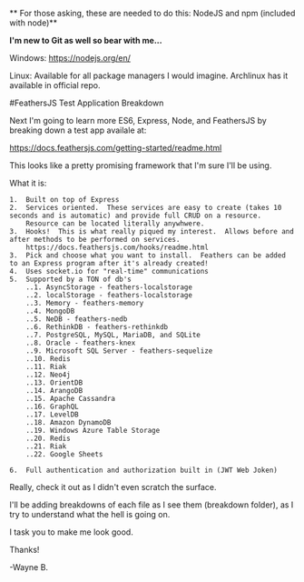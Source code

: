 ** For those asking, these are needed to do this:  NodeJS and npm (included with node)**

**I'm new to Git as well so bear with me...**

Windows: https://nodejs.org/en/

Linux: Available for all package managers I would imagine. Archlinux has it available in official repo.

#FeathersJS Test Application Breakdown

Next I'm going to learn more ES6, Express, Node, and FeathersJS by breaking down a test app availale at:

https://docs.feathersjs.com/getting-started/readme.html

This looks like a pretty promising framework that I'm sure I'll be using.

What it is:

	1.  Built on top of Express
	2.  Services oriented.  These services are easy to create (takes 10 seconds and is automatic) and provide full CRUD on a resource. 
	    Resource can be located literally anywhwere.
	3.  Hooks!  This is what really piqued my interest.  Allows before and after methods to be performed on services.
		https://docs.feathersjs.com/hooks/readme.html
	3.  Pick and choose what you want to install.  Feathers can be added to an Express program after it's already created!
	4.  Uses socket.io for "real-time" communications
	5.  Supported by a TON of db's
		..1. AsyncStorage - feathers-localstorage
		..2. localStorage - feathers-localstorage
		..3. Memory - feathers-memory
		..4. MongoDB
		..5. NeDB - feathers-nedb
		..6. RethinkDB - feathers-rethinkdb
		..7. PostgreSQL, MySQL, MariaDB, and SQLite
		..8. Oracle - feathers-knex
		..9. Microsoft SQL Server - feathers-sequelize
		..10. Redis
		..11. Riak
		..12. Neo4j
		..13. OrientDB
		..14. ArangoDB
		..15. Apache Cassandra
		..16. GraphQL
		..17. LevelDB
		..18. Amazon DynamoDB
		..19. Windows Azure Table Storage
		..20. Redis
		..21. Riak
		..22. Google Sheets

	6.  Full authentication and authorization built in (JWT Web Joken)

Really, check it out as I didn't even scratch the surface.

I'll be adding breakdowns of each file as I see them (breakdown folder), as I try to understand what the hell is going on.

I task you to make me look good.

Thanks!

-Wayne B.

 
